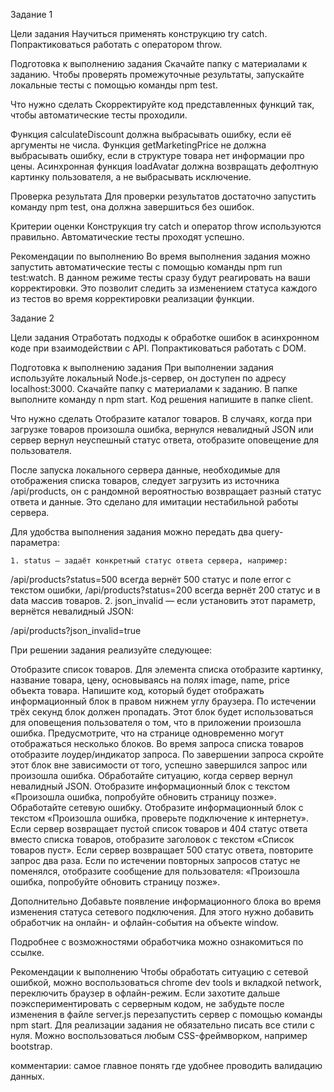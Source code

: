 Задание 1


Цели задания
Научиться применять конструкцию try catch.
Попрактиковаться работать с оператором throw.


Подготовка к выполнению задания
Скачайте папку с материалами к заданию.
Чтобы проверять промежуточные результаты, запускайте локальные тесты с помощью команды npm test.


Что нужно сделать
Скорректируйте код представленных функций так, чтобы автоматические тесты проходили.

Функция calculateDiscount должна выбрасывать ошибку, если её аргументы не числа.
Функция getMarketingPrice не должна выбрасывать ошибку, если в структуре товара нет информации про цены.
Асинхронная функция loadAvatar должна возвращать дефолтную картинку пользователя, а не выбрасывать исключение.


Проверка результата
Для проверки результатов достаточно запустить команду npm test, она должна завершиться без ошибок.



Критерии оценки
Конструкция try catch и оператор throw используются правильно. Автоматические тесты проходят успешно.



Рекомендации по выполнению
Во время выполнения задания можно запустить автоматические тесты с помощью команды npm run test:watch. В данном режиме тесты сразу будут реагировать на ваши корректировки. Это позволит следить за изменением статуса каждого из тестов во время корректировки реализации функции.



Задание 2


Цели задания
Отработать подходы к обработке ошибок в асинхронном коде при взаимодействии с API.
Попрактиковаться работать с DOM.


Подготовка к выполнению задания
При выполнении задания используйте локальный Node.js-сервер, он доступен по адресу localhost:3000.
Скачайте папку с материалами к заданию. В папке выполните команду n npm start.
Код решения напишите в папке client.


Что нужно сделать
Отобразите каталог товаров. В случаях, когда при загрузке товаров произошла ошибка, вернулся невалидный JSON или сервер вернул неуспешный статус ответа, отобразите оповещение для пользователя.

После запуска локального сервера данные, необходимые для отображения списка товаров, следует загрузить из источника /api/products, он с рандомной вероятностью возвращает разный статус ответа и данные. Это сделано для имитации нестабильной работы сервера.

Для удобства выполнения задания можно передать два query-параметра:

    1. status — задаёт конкретный статус ответа сервера, например:

/api/products?status=500 всегда вернёт 500 статус и поле error с текстом ошибки,
/api/products?status=200 всегда вернёт 200 статус и в data массив товаров.
    2. json_invalid — если установить этот параметр, вернётся невалидный JSON:

/api/products?json_invalid=true


При решении задания реализуйте следующее:

Отобразите список товаров. Для элемента списка отобразите картинку, название товара, цену, основываясь на полях image, name, price объекта товара.
Напишите код, который будет отображать информационный блок в правом нижнем углу браузера. По истечении трёх секунд блок должен пропадать. Этот блок будет использоваться для оповещения пользователя о том, что в приложении произошла ошибка. Предусмотрите, что на странице одновременно могут отображаться несколько блоков.
Во время запроса списка товаров отобразите лоудер/индикатор запроса. По завершении запроса скройте этот блок вне зависимости от того, успешно завершился запрос или произошла ошибка.
Обработайте ситуацию, когда сервер вернул невалидный JSON. Отобразите информационный блок с текстом «Произошла ошибка, попробуйте обновить страницу позже».
Обработайте сетевую ошибку. Отобразите информационный блок с текстом «Произошла ошибка, проверьте подключение к интернету».
Если сервер возвращает пустой список товаров и 404 статус ответа вместо списка товаров, отобразите заголовок с текстом «Список товаров пуст».
Если сервер возвращает 500 статус ответа, повторите запрос два раза. Если по истечении повторных запросов статус не поменялся, отобразите сообщение для пользователя: «Произошла ошибка, попробуйте обновить страницу позже».


Дополнительно
Добавьте появление информационного блока во время изменения статуса сетевого подключения. Для этого нужно добавить обработчик на онлайн- и офлайн-события на объекте window.

Подробнее с возможностями обработчика можно ознакомиться по ссылке.



Рекомендации к выполнению
Чтобы обработать ситуацию с сетевой ошибкой, можно воспользоваться chrome dev tools и вкладкой network, переключить браузер в офлайн-режим.
Если захотите дальше поэкспериментировать с серверным кодом, не забудьте после изменения в файле server.js перезапустить сервер с помощью команды npm start.
Для реализации задания не обязательно писать все стили с нуля. Можно воспользоваться любым CSS-фреймворком, например bootstrap.



комментарии: самое главное понять где удобнее проводить валидацию данных.
